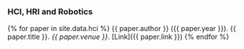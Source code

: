 ### HCI, HRI and Robotics
{% for paper in site.data.hci %}
{{ paper.author }} ({{ paper.year }}). {{ paper.title }}. *{{ paper.venue }}*. [Link]({{ paper.link }})
{% endfor %}
<br />